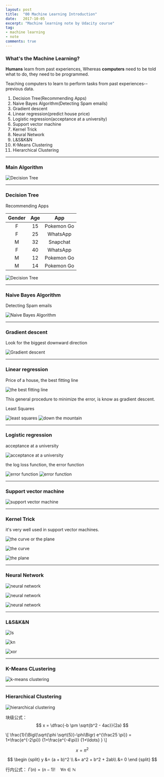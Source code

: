 ```yaml
---
layout: post
title:  "00 Machine Learning Introduction"
date:   2017-10-05
excerpt: "Machine learning note by Udacity course"
tag:
- machine learning 
- note
comments: true
---
```


### What's the Machine Learning?

**Humans** learn from past experiences, Whereas **computers** need to be told what to do, they need to be programmed.

Teaching computers to learn to perform tasks from past experiences--previous data.

1. Decision Tree(Recommending Apps)
2. Naive Bayes Algorithm(Detecting Spam emails)
3. Gradient descent
4. Linear regression(predict house price)
5. Logistic regression(acceptance at a university)
6. Support vector machine
6. Kernel Trick
7. Neural Network
8. L&S&K&N
9. K-Means Clustering
10. Hierarchical Clustering

***
### Main Algorithm

![Decision Tree](http://oxch69np1.bkt.clouddn.com/00_main_algorithm.png)

***
### Decision Tree

Recommending Apps

Gender | Age | App
:-----:|:---:|:----:
F      |15   |Pokemon Go
F      |25   |WhatsApp
M      |32   |Snapchat
F      |40   |WhatsApp
M      |12   |Pokemon Go
M      |14   |Pokemon Go

![Decision Tree](http://oxch69np1.bkt.clouddn.com/00_decision_tree_01.png)

***
### Naive Bayes Algorithm

Detecting Spam emails

![Naive Bayes Algorithm](http://oxch69np1.bkt.clouddn.com/00_naive_bayes_algorithm_01.png)

***
### Gradient descent

Look for the biggest downward direction

![Gradient descent](http://oxch69np1.bkt.clouddn.com/00_gradient_descent_01.png)

***
### Linear regression

Price of a house, the best fitting line

![the best fitting line](http://oxch69np1.bkt.clouddn.com/00_linear_regression_01.png)

This general procedure to minimize the error, is know as gradient descent.

Least Squares

![least squares](http://oxch69np1.bkt.clouddn.com/00_linear_regression_02.png)
![down the mountain](http://oxch69np1.bkt.clouddn.com/00_linear_regression_03.png)

***
### Logistic regression

acceptance at a university

![acceptance at a university](http://oxch69np1.bkt.clouddn.com/00_logistic_regression_01.png)

the log loss function, the error function

![error function](http://oxch69np1.bkt.clouddn.com/00_logistic_regression_02.png)
![error function](http://oxch69np1.bkt.clouddn.com/00_logistic_regression_03.png)

***
### Support vector machine

![support vector machine](http://oxch69np1.bkt.clouddn.com/00_support_vector_machine_01.png)

***
### Kernel Trick

it's very well used in support vector machines.

![the curve or the plane](http://oxch69np1.bkt.clouddn.com/00_kernel_trick_01.png)

![the curve](http://oxch69np1.bkt.clouddn.com/00_kernel_trick_02.png)

![the plane](http://oxch69np1.bkt.clouddn.com/00_kernel_trick_03.png)

***
### Neural Network

![neural network](http://oxch69np1.bkt.clouddn.com/00_neural_network_01.png)

![neural network](http://oxch69np1.bkt.clouddn.com/00_neural_network_02.png)

![neural network](http://oxch69np1.bkt.clouddn.com/00_neural_network_03.png)

***
### L&S&K&N

![ls](http://oxch69np1.bkt.clouddn.com/00_logistic_regression_and_svm.png)

![kn](http://oxch69np1.bkt.clouddn.com/00_neural_network_and_kernel_trick.png)

![xor](http://oxch69np1.bkt.clouddn.com/00_exercise_xor.png)

***
### K-Means CLustering

![k-means clustering](http://oxch69np1.bkt.clouddn.com/00_k_means_clustering.png)

***
### Hierarchical Clustering

![hierarchical clustering](http://oxch69np1.bkt.clouddn.com/00_hierarchical_clustering.png)

块级公式：
$$	x = \dfrac{-b \pm \sqrt{b^2 - 4ac}}{2a} $$

\\[ \frac{1}{\Bigl(\sqrt{\phi \sqrt{5}}-\phi\Bigr) e^{\frac25 \pi}} =
1+\frac{e^{-2\pi}} {1+\frac{e^{-4\pi}} {1+\ldots} } \\]

$$ x = \pi^2 $$

$$
\begin {split}
y &= (a + b)^2 \\
  &= a^2 + b^2 + 2ab\\
  &= 0
\end {split}
$$

行内公式： $\Gamma(n) = (n-1)!\quad\forall n\in\mathbb N$

